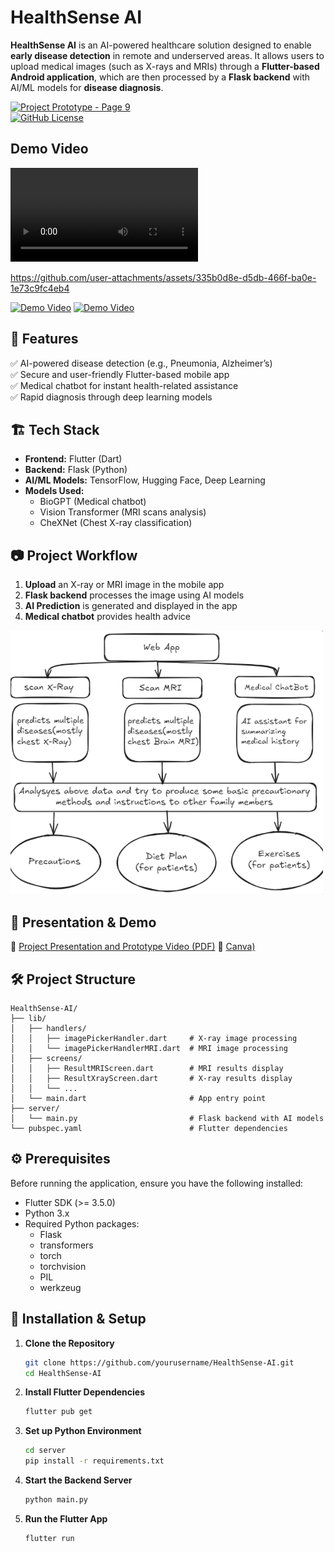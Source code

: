 # HealthSense AI

**HealthSense AI** is an AI-powered healthcare solution designed to enable **early disease detection** in remote and underserved areas. It allows users to upload medical images (such as X-rays and MRIs) through a **Flutter-based Android application**, which are then processed by a **Flask backend** with AI/ML models for **disease diagnosis**.

[![Project Prototype - Page 9](https://img.shields.io/badge/Demo-Page_9-blue)](https://www.canva.com/design/DAGe569Er38/YcruucpDrXc7OK4aNJjafQ/edit?utm_content=DAGe569Er38&utm_campaign=designshare&utm_medium=link2&utm_source=sharebutton)  
[![GitHub License](https://img.shields.io/badge/HealthSense-AI-red)]()

## Demo Video

<video width="300" controls>
  <source src="assets/videos/demo_video.mp4" type="video/mp4">
  Your browser does not support the video tag.
</video>

https://github.com/user-attachments/assets/335b0d8e-d5db-466f-ba0e-1e73c9fc4eb4

[![Demo Video](https://img.shields.io/badge/Demo-Video-green)](https://github.com/user-attachments/assets/335b0d8e-d5db-466f-ba0e-1e73c9fc4eb4)
[![Demo Video](https://img.shields.io/badge/Video-Download-purple)](assets/videos/demo_video.mp4)

## 📌 Features

✅ AI-powered disease detection (e.g., Pneumonia, Alzheimer’s)  
✅ Secure and user-friendly Flutter-based mobile app  
✅ Medical chatbot for instant health-related assistance  
✅ Rapid diagnosis through deep learning models

## 🏗 Tech Stack

- **Frontend:** Flutter (Dart)
- **Backend:** Flask (Python)
- **AI/ML Models:** TensorFlow, Hugging Face, Deep Learning
- **Models Used:**
  - BioGPT (Medical chatbot)
  - Vision Transformer (MRI scans analysis)
  - CheXNet (Chest X-ray classification)

## 📷 Project Workflow

1. **Upload** an X-ray or MRI image in the mobile app
2. **Flask backend** processes the image using AI models
3. **AI Prediction** is generated and displayed in the app
4. **Medical chatbot** provides health advice

<img src="assets/images/flowimage.png" alt="FlowImage" width="500">

## 📜 Presentation & Demo

📄 [Project Presentation and Prototype Video (PDF)](https://drive.google.com/drive/folders/1AuBBcBQzRescKymIEuNJIkcW2fb-8o5g?usp=drive_link)
📄 [Canva)](https://www.canva.com/design/DAGe569Er38/YcruucpDrXc7OK4aNJjafQ/edit?utm_content=DAGe569Er38&utm_campaign=designshare&utm_medium=link2&utm_source=sharebutton)

## 🛠 Project Structure

```
HealthSense-AI/
├── lib/
│   ├── handlers/
│   │   ├── imagePickerHandler.dart     # X-ray image processing
│   │   └── imagePickerHandlerMRI.dart  # MRI image processing
│   ├── screens/
│   │   ├── ResultMRIScreen.dart        # MRI results display
│   │   ├── ResultXrayScreen.dart       # X-ray results display
│   │   └── ...
│   └── main.dart                       # App entry point
├── server/
│   └── main.py                         # Flask backend with AI models
└── pubspec.yaml                        # Flutter dependencies
```

## ⚙️ Prerequisites

Before running the application, ensure you have the following installed:

- Flutter SDK (>= 3.5.0)
- Python 3.x
- Required Python packages:
  - Flask
  - transformers
  - torch
  - torchvision
  - PIL
  - werkzeug

## 🚀 Installation & Setup

1. **Clone the Repository**

   ```bash
   git clone https://github.com/yourusername/HealthSense-AI.git
   cd HealthSense-AI
   ```

2. **Install Flutter Dependencies**

   ```bash
   flutter pub get
   ```

3. **Set up Python Environment**

   ```bash
   cd server
   pip install -r requirements.txt
   ```

4. **Start the Backend Server**

   ```bash
   python main.py
   ```

5. **Run the Flutter App**
   ```bash
   flutter run
   ```
